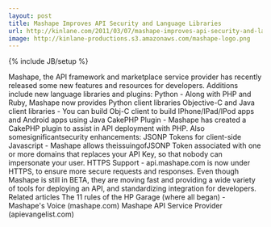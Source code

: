 ```yaml
---
layout: post
title: Mashape Improves API Security and Language Libraries
url: http://kinlane.com/2011/03/07/mashape-improves-api-security-and-language-libraries/
image: http://kinlane-productions.s3.amazonaws.com/mashape-logo.png
---
```

{% include JB/setup %}
<p>
     Mashape, the API framework and marketplace service provider has recently released some new features and resources for developers. Additions include new language libraries and plugins: Python - Along with PHP and Ruby, Mashape now provides Python client libraries Objective-C and Java client libraries - You can build Obj-C client to build IPhone/IPad/IPod apps and Android apps using Java CakePHP Plugin - Mashape has created a CakePHP plugin to assist in API deployment with PHP. Also somesignificantsecurity enhancements: JSONP Tokens for client-side Javascript - Mashape allows theissuingofJSONP Token associated with one or more domains that replaces your API Key, so that nobody can impersonate your user. HTTPS Support - api.mashape.com is now under HTTPS, to ensure more secure requests and responses. Even though Mashape is still in BETA, they are moving fast and providing a wide variety of tools for deploying an API, and standardizing integration for developers. Related articles The 11 rules of the HP Garage (where all began) - Mashape's Voice (mashape.com) Mashape API Service Provider (apievangelist.com)
</p>